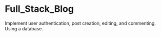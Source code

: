 # Full_Stack_Blog
Implement user authentication, post creation, editing, and commenting. Using a database.
